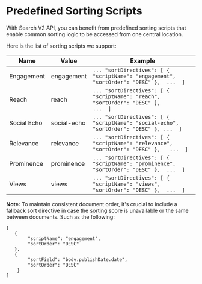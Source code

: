 # Predefined Sorting Scripts

With Search V2 API, you can benefit from predefined sorting scripts that enable common sorting logic to be accessed from
one central location.

Here is the list of sorting scripts we support:

| Name        | Value       | Example                                                                                  |
|-------------|-------------|------------------------------------------------------------------------------------------|
| Engagement  | engagement  | `... "sortDirectives": [ {  "scriptName": "engagement",  "sortOrder": "DESC" },  ...  ]` |
| Reach       | reach       | `... "sortDirectives": [ {  "scriptName": "reach",  "sortOrder": "DESC" }, 	    ...  ]`  |
| Social Echo | social-echo | `... "sortDirectives": [ {  "scriptName": "social-echo",  "sortOrder": "DESC" }, ...  ]` |
| Relevance   | relevance   | `... "sortDirectives": [ {  "scriptName": "relevance",  "sortOrder": "DESC" },   ...  ]` |
| Prominence  | prominence  | `... "sortDirectives": [ {  "scriptName": "prominence",  "sortOrder": "DESC" },  ...  ]` |
| Views       | views       | `... "sortDirectives": [ {  "scriptName": "views",  "sortOrder": "DESC" },  ...  ]`      |

**Note:** To maintain consistent document order, it's crucial to include a fallback sort directive in case the sorting
score is unavailable or the same between documents. Such as the following:

```
[
   {
        "scriptName": "engagement",
        "sortOrder": "DESC"
   },
   {
        "sortField": "body.publishDate.date",
        "sortOrder": "DESC"
    }
]
``` 